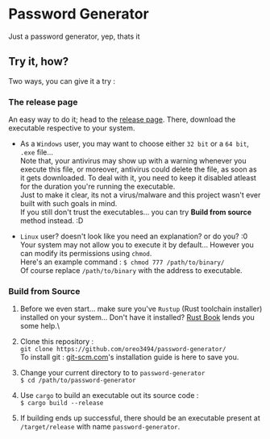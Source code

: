 # Password Generator

Just a password generator, yep, thats it

## Try it, how?

Two ways, you can give it a try : 

### The release page 
An easy way to do it; head to the [release page](https://github.com/oreo3494/password-generator/releases). There, download the executable respective to your system. 
 - As a `Windows` user, you may want to choose either `32 bit` or a `64 bit`, `.exe` file... \
 Note that, your antivirus may show up with a warning whenever you execute this file, or moreover, antivirus could delete the file, as soon as it gets downloaded. To deal with it, you need to keep it disabled atleast for the duration you're running the executable.\
 Just to make it clear, its not a virus/malware and this project wasn't ever built with such goals in mind. \
 If you still don't trust the executables... you can try **Build from source** method instead. :D

 - `Linux` user? doesn't look like you need an explanation? or do you? :0 \
 Your system may not allow you to execute it by default... However you can modify its permissions using `chmod`.\
 Here's an example command : `$ chmod 777 /path/to/binary/`\
 Of course replace `/path/to/binary` with the address to executable.


### Build from Source 
1. Before we even start... make sure you've `Rustup` (Rust toolchain installer) installed on your system... Don't have it installed? [Rust Book](https://doc.rust-lang.org/stable/book/ch01-01-installation.html) lends you some help.\

2. Clone this repository : \
`git clone https://github.com/oreo3494/password-generator/`\
To install git : [git-scm.com](https://git-scm.com/book/en/v2/Getting-Started-Installing-Git)'s installation guide is here to save you.

3. Change your current directory to to `password-generator`\
`$ cd /path/to/password-generator`

4. Use `cargo`  to build an executable out its source code :\
`$ cargo build --release`

5. If building ends up successful, there should be an executable present at `/target/release` with name `password-generator`.
